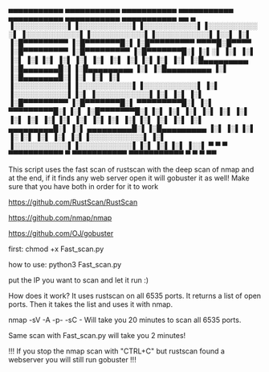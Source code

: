  ▄▄▄▄▄▄▄▄▄▄▄  ▄▄▄▄▄▄▄▄▄▄▄  ▄▄▄▄▄▄▄▄▄▄▄  ▄▄▄▄▄▄▄▄▄▄▄       ▄▄▄▄▄▄▄▄▄▄▄  ▄▄▄▄▄▄▄▄▄▄▄  ▄▄▄▄▄▄▄▄▄▄▄  ▄▄        ▄ 
▐░░░░░░░░░░░▌▐░░░░░░░░░░░▌▐░░░░░░░░░░░▌▐░░░░░░░░░░░▌     ▐░░░░░░░░░░░▌▐░░░░░░░░░░░▌▐░░░░░░░░░░░▌▐░░▌      ▐░▌
▐░█▀▀▀▀▀▀▀▀▀ ▐░█▀▀▀▀▀▀▀█░▌▐░█▀▀▀▀▀▀▀▀▀  ▀▀▀▀█░█▀▀▀▀      ▐░█▀▀▀▀▀▀▀▀▀ ▐░█▀▀▀▀▀▀▀▀▀ ▐░█▀▀▀▀▀▀▀█░▌▐░▌░▌     ▐░▌
▐░▌          ▐░▌       ▐░▌▐░▌               ▐░▌          ▐░▌          ▐░▌          ▐░▌       ▐░▌▐░▌▐░▌    ▐░▌
▐░█▄▄▄▄▄▄▄▄▄ ▐░█▄▄▄▄▄▄▄█░▌▐░█▄▄▄▄▄▄▄▄▄      ▐░▌          ▐░█▄▄▄▄▄▄▄▄▄ ▐░▌          ▐░█▄▄▄▄▄▄▄█░▌▐░▌ ▐░▌   ▐░▌
▐░░░░░░░░░░░▌▐░░░░░░░░░░░▌▐░░░░░░░░░░░▌     ▐░▌          ▐░░░░░░░░░░░▌▐░▌          ▐░░░░░░░░░░░▌▐░▌  ▐░▌  ▐░▌
▐░█▀▀▀▀▀▀▀▀▀ ▐░█▀▀▀▀▀▀▀█░▌ ▀▀▀▀▀▀▀▀▀█░▌     ▐░▌           ▀▀▀▀▀▀▀▀▀█░▌▐░▌          ▐░█▀▀▀▀▀▀▀█░▌▐░▌   ▐░▌ ▐░▌
▐░▌          ▐░▌       ▐░▌          ▐░▌     ▐░▌                    ▐░▌▐░▌          ▐░▌       ▐░▌▐░▌    ▐░▌▐░▌
▐░▌          ▐░▌       ▐░▌ ▄▄▄▄▄▄▄▄▄█░▌     ▐░▌           ▄▄▄▄▄▄▄▄▄█░▌▐░█▄▄▄▄▄▄▄▄▄ ▐░▌       ▐░▌▐░▌     ▐░▐░▌
▐░▌          ▐░▌       ▐░▌▐░░░░░░░░░░░▌     ▐░▌          ▐░░░░░░░░░░░▌▐░░░░░░░░░░░▌▐░▌       ▐░▌▐░▌      ▐░░▌
 ▀            ▀         ▀  ▀▀▀▀▀▀▀▀▀▀▀       ▀            ▀▀▀▀▀▀▀▀▀▀▀  ▀▀▀▀▀▀▀▀▀▀▀  ▀         ▀  ▀        ▀▀ 
                                                  
                                                                                                           
                                                                                                                                                          

This script uses the fast scan of rustscan with the deep scan of nmap and at the end, if it finds any web server open it will gobuster it as well!
Make sure that you have both in order for it to work

https://github.com/RustScan/RustScan

https://github.com/nmap/nmap

https://github.com/OJ/gobuster

first:
chmod +x Fast_scan.py

how to use:
python3 Fast_scan.py

put the IP you want to scan and let it run :)

How does it work?
It uses rustscan on all 6535 ports.
It returns a list of open ports.
Then it takes the list and uses it with nmap.


nmap -sV -A -p- -sC <IP> - Will take you 20 minutes to scan all 6535 ports.
 
Same scan with Fast_scan.py will take you 2 minutes!

!!! If you stop the nmap scan with "CTRL+C" but rustscan found a webserver you will still run gobuster !!!
